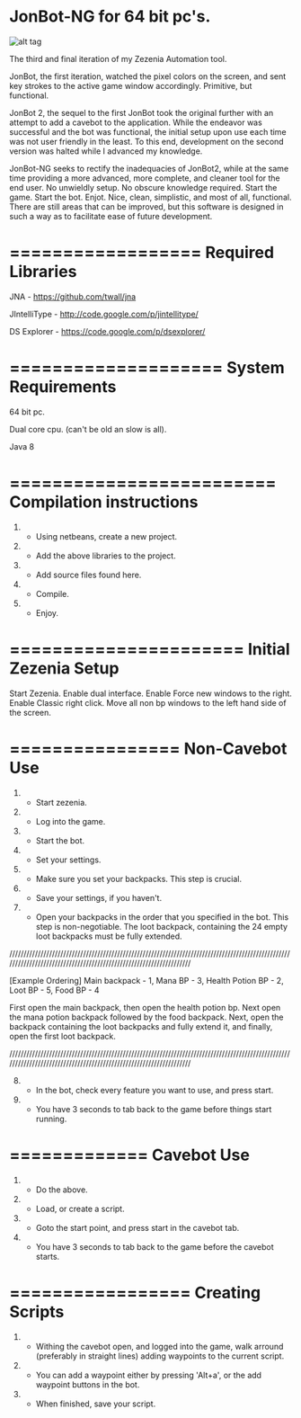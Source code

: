 JonBot-NG for 64 bit pc's.
==========================

![alt tag](http://i.imgur.com/NSAIqpq.png)


The third and final iteration of my Zezenia Automation tool.

JonBot, the first iteration, watched the pixel colors on the screen, and sent key strokes to the active game window accordingly. Primitive, but functional.

JonBot 2, the sequel to the first JonBot took the original further with an attempt to add a cavebot to the application. While the endeavor was successful and the bot was functional, the initial setup upon use each time was not user friendly in the least. To this end, development on the second version was halted while I advanced my knowledge.

JonBot-NG seeks to rectify the inadequacies of JonBot2, while at the same time providing a more advanced, more 
complete, and cleaner tool for the end user. No unwieldly setup. No obscure knowledge required. Start the game. Start the bot. Enjot. Nice, clean, simplistic, and most of all, functional. There are still areas that can be improved, but this software is designed in such a way as to facilitate ease of future development.


==================
Required Libraries
==================
JNA - https://github.com/twall/jna

JIntelliType - http://code.google.com/p/jintellitype/

DS Explorer - https://code.google.com/p/dsexplorer/


====================
System Requirements
====================
64 bit pc.

Dual core cpu. (can't be old an slow is all).

Java 8



=========================
Compilation instructions
=========================

1) - Using netbeans, create a new project.

2) - Add the above libraries to the project.

3) - Add source files found here.

4) - Compile.

5) - Enjoy.


======================
Initial Zezenia Setup
======================
Start Zezenia.
Enable dual interface.
Enable Force new windows to the right.
Enable Classic right click.
Move all non bp windows to the left hand side of the screen.

================
Non-Cavebot Use
================

1) - Start zezenia.

2) - Log into the game.

3) - Start the bot.

4) - Set your settings.

5) - Make sure you set your backpacks. This step is crucial.

6) - Save your settings, if you haven't.

7) - Open your backpacks in the order that you specified in the bot. This step is non-negotiable. The loot backpack, containing the 24 empty loot backpacks must be fully extended. 

///////////////////////////////////////////////////////////////////////////////////////////////////////////////////////////////////////////////////////////////////

[Example Ordering] Main backpack - 1, Mana BP - 3, Health Potion BP - 2, Loot BP - 5, Food BP - 4

First open the main backpack, then open the health potion bp. Next open the mana potion backpack followed by the food backpack. Next, open the backpack containing the loot backpacks and fully extend it, and finally, open the first loot backpack.

///////////////////////////////////////////////////////////////////////////////////////////////////////////////////////////////////////////////////////////////////

8) - In the bot, check every feature you want to use, and press start.

9) - You have 3 seconds to tab back to the game before things start running.


=============
Cavebot Use
=============

1) - Do the above.

2) - Load, or create a script.

3) - Goto the start point, and press start in the cavebot tab.

4) - You have 3 seconds to tab back to the game before the cavebot starts.


=================
Creating Scripts
=================

1) - Withing the cavebot open, and logged into the game, walk arround (preferably in straight lines)
adding waypoints to the current script.

2) - You can add a waypoint either by pressing 'Alt+a', or the add waypoint buttons in the bot.

3) - When finished, save your script.
